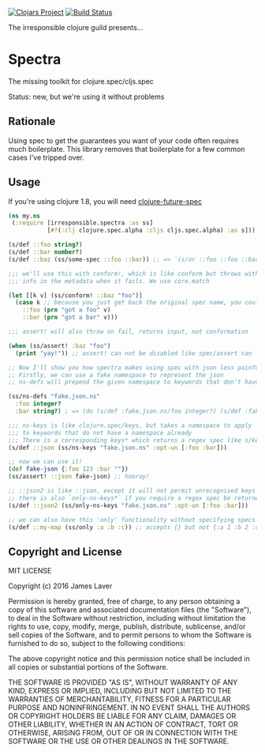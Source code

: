 [![Clojars Project](https://img.shields.io/clojars/v/irresponsible/spectra.svg)](https://clojars.org/irresponsible/spectra)
[![Build Status](https://travis-ci.org/irresponsible/spectra.svg?branch=master)](https://travis-ci.org/irresponsible/spectra)

The irresponsible clojure guild presents...

# Spectra

The missing toolkit for clojure.spec/cljs.spec

Status: new, but we're using it without problems

## Rationale

Using spec to get the guarantees you want of your code often requires
much boilerplate. This library removes that boilerplate for a few
common cases I've tripped over.

## Usage

If you're using clojure 1.8, you will need [clojure-future-spec](https://github.com/tonsky/clojure-future-spec)

```clojure
(ns my.ns
 (:require [irresponsible.spectra :as ss]
           [#?(:clj clojure.spec.alpha :cljs cljs.spec.alpha) :as s]))

(s/def ::foo string?)
(s/def ::bar number?)
(s/def ::baz (ss/some-spec ::foo ::bar)) ;; => `(s/or ::foo ::foo ::bar ::bar)

;;; we'll use this with conform!, which is like conform but throws with helpful
;;; info in the metadata when it fails. We use core.match

(let [[k v] (ss/conform! ::baz "foo")]
  (case k ;; because you just get back the original spec name, you could recurse!
    ::foo (prn "got a foo" v)
	::bar (prn "got a bar" v)))

;;; assert! will also throw on fail, returns input, not conformation

(when (ss/assert! :baz "foo")
  (print "yay!")) ;; assert! can not be disabled like spec/assert can

;; Now I'll show you how spectra makes using spec with json less painful!
;; Firstly, we can use a fake namespace to represent the json
;; ns-defs will prepend the given namespace to keywords that don't have them

(ss/ns-defs "fake.json.ns"
  :foo integer?
  :bar string?) ; => (do (s/def :fake.json.ns/foo integer?) (s/def :fake.json.ns/bar string?))

;;; ns-keys is like clojure.spec/keys, but takes a namespace to apply
;;; to keywords that do not have a namespace already
;;; There is a corresponding keys* which returns a regex spec like s/keys*
(s/def ::json (ss/ns-keys "fake.json.ns" :opt-un [:foo :bar]))

;; now we can use it!
(def fake-json {:foo 123 :bar ""})
(ss/assert! ::json fake-json) ;; hooray!

;; ::json2 is like ::json, except it will not permit unrecognised keys
;; there is also `only-ns-keys*` if you require a regex spec be returned
(s/def ::json2 (ss/only-ns-keys "fake.json.ns" :opt-un [:foo :bar]))

;; we can also have this 'only' functionality without specifying specs for the keys
(s/def ::my-map (ss/only :a :b :c)) ;; accepts {} but not {:a 1 :b 2 :c 3 :d 4}
```

## Copyright and License

MIT LICENSE

Copyright (c) 2016 James Laver

Permission is hereby granted, free of charge, to any person obtaining a copy of this software and associated documentation files (the "Software"), to deal in the Software without restriction, including without limitation the rights to use, copy, modify, merge, publish, distribute, sublicense, and/or sell copies of the Software, and to permit persons to whom the Software is furnished to do so, subject to the following conditions:

The above copyright notice and this permission notice shall be included in all copies or substantial portions of the Software.

THE SOFTWARE IS PROVIDED "AS IS", WITHOUT WARRANTY OF ANY KIND, EXPRESS OR IMPLIED, INCLUDING BUT NOT LIMITED TO THE WARRANTIES OF MERCHANTABILITY, FITNESS FOR A PARTICULAR PURPOSE AND NONINFRINGEMENT. IN NO EVENT SHALL THE AUTHORS OR COPYRIGHT HOLDERS BE LIABLE FOR ANY CLAIM, DAMAGES OR OTHER LIABILITY, WHETHER IN AN ACTION OF CONTRACT, TORT OR OTHERWISE, ARISING FROM, OUT OF OR IN CONNECTION WITH THE SOFTWARE OR THE USE OR OTHER DEALINGS IN THE SOFTWARE.

